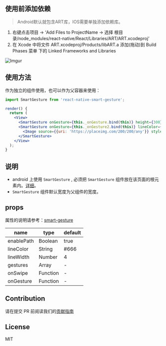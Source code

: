 ## 使用前添加依赖
> Android默认就包含ART库，IOS需要单独添加依赖库。

1. 右键点击项目 -> ‘Add Files to ProjectName -> 选择 根目录/node_modules/react-native/React/Libraries/ART/ART.xcodeproj’
2. 在 Xcode 中将文件 ART.xcodeproj/Products/libART.a 添加(拖动)到 Build Phases 菜单 下的 Linked Frameworks and Libraries

![Imgur](http://i.imgur.com/2dB4R0m.png)

## 使用方法
作为独立的组件使用，也可以作为父容器来使用：
```jsx
import SmartGesture from 'react-native-smart-gesture';

render() {
  return (
    <View>
      <SmartGesture onGesture={this._onGesture.bind(this)} height={300} onSwipe={this._onSwipe}/>
      <SmartGesture onGesture={this._onGesture2.bind(this)} lineColor={'#000'}>
        <Image source={{uri: 'https://placeimg.com/200/200/any'}} style={{width: 200,height:200,borderWidth:2}} />
      </SmartGesture>
    </View>
  );
}
```


## 说明
- android 上使用 `SmartGesture` , 必须把 `SmartGesture` 组件放在该页面的根元素内。[详细](./android.md)。
- `SmartGesture` 组件默认宽度为父组件的宽度。

## props
属性的说明请参考：[smart-gesture](https://github.com/ElemeFE/smart-gesture#configuration)

name       | type     | default
-----------|----------|----
enablePath | Boolean  | true
lineColor  | String   | #666
lineWidth  | Number   | 4
gestures   | Array    | -
onSwipe    | Function | -
onGesture  | Function | -

## Contribution

请在提交 PR 前阅读我们的[贡献指南](./.github/CONTRIBUTING_zh-cn.md)

## License

MIT

